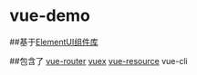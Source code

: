 # vue-demo

##基于[ElementUI组件库](https://github.com/ElemeFE/element)

##包含了
[vue-router](http://router.vuejs.org)
[vuex](http://vuex.vuejs.org)
[vue-resource](https://github.com/pagekit/vue-resource)
vue-cli
